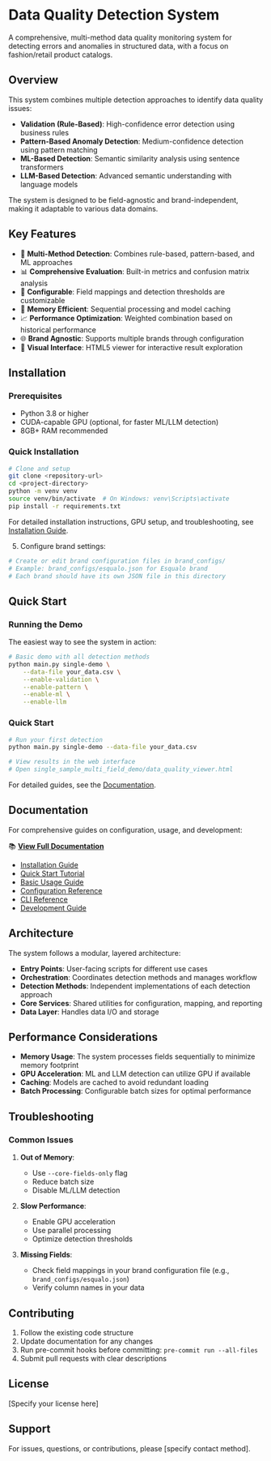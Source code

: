 # Data Quality Detection System

A comprehensive, multi-method data quality monitoring system for detecting errors and anomalies in structured data, with a focus on fashion/retail product catalogs.

## Overview

This system combines multiple detection approaches to identify data quality issues:

- **Validation (Rule-Based)**: High-confidence error detection using business rules
- **Pattern-Based Anomaly Detection**: Medium-confidence detection using pattern matching
- **ML-Based Detection**: Semantic similarity analysis using sentence transformers
- **LLM-Based Detection**: Advanced semantic understanding with language models

The system is designed to be field-agnostic and brand-independent, making it adaptable to various data domains.

## Key Features

- 🎯 **Multi-Method Detection**: Combines rule-based, pattern-based, and ML approaches
- 📊 **Comprehensive Evaluation**: Built-in metrics and confusion matrix analysis
- 🔧 **Configurable**: Field mappings and detection thresholds are customizable
- 💾 **Memory Efficient**: Sequential processing and model caching
- 📈 **Performance Optimization**: Weighted combination based on historical performance
- 🌐 **Brand Agnostic**: Supports multiple brands through configuration
- 📱 **Visual Interface**: HTML5 viewer for interactive result exploration

## Installation

### Prerequisites

- Python 3.8 or higher
- CUDA-capable GPU (optional, for faster ML/LLM detection)
- 8GB+ RAM recommended

### Quick Installation

```bash
# Clone and setup
git clone <repository-url>
cd <project-directory>
python -m venv venv
source venv/bin/activate  # On Windows: venv\Scripts\activate
pip install -r requirements.txt
```

For detailed installation instructions, GPU setup, and troubleshooting, see [Installation Guide](docs/getting-started/installation.md).

5. Configure brand settings:
```bash
# Create or edit brand configuration files in brand_configs/
# Example: brand_configs/esqualo.json for Esqualo brand
# Each brand should have its own JSON file in this directory
```

## Quick Start

### Running the Demo

The easiest way to see the system in action:

```bash
# Basic demo with all detection methods
python main.py single-demo \
    --data-file your_data.csv \
    --enable-validation \
    --enable-pattern \
    --enable-ml \
    --enable-llm
```

### Quick Start

```bash
# Run your first detection
python main.py single-demo --data-file your_data.csv

# View results in the web interface
# Open single_sample_multi_field_demo/data_quality_viewer.html
```

For detailed guides, see the [Documentation](docs/).

## Documentation

For comprehensive guides on configuration, usage, and development:

📚 **[View Full Documentation](docs/)**

- [Installation Guide](docs/getting-started/installation.md)
- [Quick Start Tutorial](docs/getting-started/quick-start.md)  
- [Basic Usage Guide](docs/getting-started/basic-usage.md)
- [Configuration Reference](docs/reference/configuration.md)
- [CLI Reference](docs/reference/cli.md)
- [Development Guide](docs/development/adding-fields.md)

## Architecture

The system follows a modular, layered architecture:

- **Entry Points**: User-facing scripts for different use cases
- **Orchestration**: Coordinates detection methods and manages workflow
- **Detection Methods**: Independent implementations of each detection approach
- **Core Services**: Shared utilities for configuration, mapping, and reporting
- **Data Layer**: Handles data I/O and storage

## Performance Considerations

- **Memory Usage**: The system processes fields sequentially to minimize memory footprint
- **GPU Acceleration**: ML and LLM detection can utilize GPU if available
- **Caching**: Models are cached to avoid redundant loading
- **Batch Processing**: Configurable batch sizes for optimal performance

## Troubleshooting

### Common Issues

1. **Out of Memory**: 
   - Use `--core-fields-only` flag
   - Reduce batch size
   - Disable ML/LLM detection

2. **Slow Performance**:
   - Enable GPU acceleration
   - Use parallel processing
   - Optimize detection thresholds

3. **Missing Fields**:
   - Check field mappings in your brand configuration file (e.g., `brand_configs/esqualo.json`)
   - Verify column names in your data

## Contributing

1. Follow the existing code structure
2. Update documentation for any changes
3. Run pre-commit hooks before committing: `pre-commit run --all-files`
4. Submit pull requests with clear descriptions

## License

[Specify your license here]

## Support

For issues, questions, or contributions, please [specify contact method].